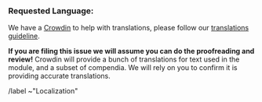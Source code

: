 ### Requested Language: 

We have a [Crowdin](https://crowdin.com/project/fvtt-cyberpunk-red-core) to help with translations, please follow our [translations guideline](https://crowdin.com/project/fvtt-cyberpunk-red-core/discussions/1).

**If you are filing this issue we will assume you can do the proofreading and review!** Crowdin will provide a bunch of translations for text used in the module, and a subset of compendia. We will rely on you to confirm it is providing accurate translations.

/label ~"Localization"